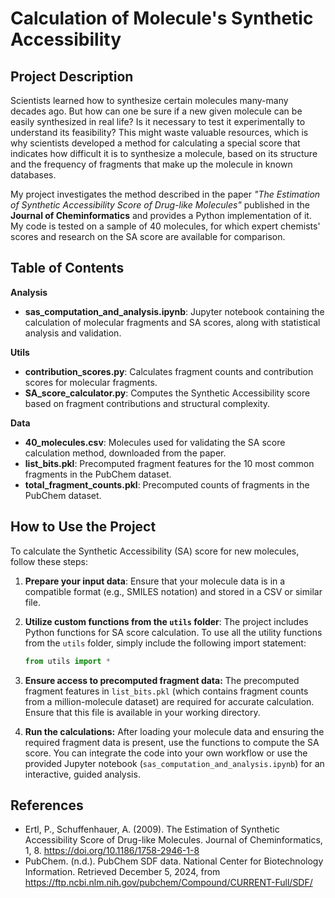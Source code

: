 # Calculation of Molecule's Synthetic Accessibility

## Project Description
Scientists learned how to synthesize certain molecules many-many decades ago. But how can one be sure if a new given molecule can be easily synthesized in real life? Is it necessary to test it experimentally to understand its feasibility? This might waste valuable resources, which is why scientists developed a method for calculating a special score that indicates how difficult it is to synthesize a molecule, based on its structure and the frequency of fragments that make up the molecule in known databases.

My project investigates the method described in the paper *"The Estimation of Synthetic Accessibility Score of Drug-like Molecules"* published in the **Journal of Cheminformatics** and provides a Python implementation of it. My code is tested on a sample of 40 molecules, for which expert chemists' scores and research on the SA score are available for comparison.

## Table of Contents

**Analysis**
- **sas_computation_and_analysis.ipynb**: Jupyter notebook containing the calculation of molecular fragments and SA scores, along with statistical analysis and validation.
  
**Utils**
- **contribution_scores.py**: Calculates fragment counts and contribution scores for molecular fragments.
- **SA_score_calculator.py**: Computes the Synthetic Accessibility score based on fragment contributions and structural complexity.

**Data**
- **40_molecules.csv**: Molecules used for validating the SA score calculation method, downloaded from the paper.
- **list_bits.pkl**: Precomputed fragment features for the 10 most common fragments in the PubChem dataset.
- **total_fragment_counts.pkl**: Precomputed counts of fragments in the PubChem dataset.

## How to Use the Project

To calculate the Synthetic Accessibility (SA) score for new molecules, follow these steps:

1. **Prepare your input data**: Ensure that your molecule data is in a compatible format (e.g., SMILES notation) and stored in a CSV or similar file.

2. **Utilize custom functions from the `utils` folder**: The project includes Python functions for SA score calculation. To use all the utility functions from the `utils` folder, simply include the following import statement:

   ```python
   from utils import *
3. **Ensure access to precomputed fragment data:** The precomputed fragment features in `list_bits.pkl` (which contains fragment counts from a million-molecule dataset) are required for accurate calculation. Ensure that this file is available in your working directory.
  
4. **Run the calculations:** After loading your molecule data and ensuring the required fragment data is present, use the functions to compute the SA score. You can integrate the code into your own workflow or use the provided Jupyter notebook (`sas_computation_and_analysis.ipynb`) for an interactive, guided analysis.

## References
- Ertl, P., Schuffenhauer, A. (2009). The Estimation of Synthetic Accessibility Score of Drug-like Molecules. Journal of Cheminformatics, 1, 8. https://doi.org/10.1186/1758-2946-1-8
- PubChem. (n.d.). PubChem SDF data. National Center for Biotechnology Information. Retrieved December 5, 2024, from https://ftp.ncbi.nlm.nih.gov/pubchem/Compound/CURRENT-Full/SDF/
